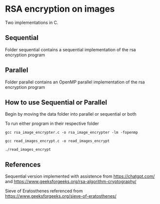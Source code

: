 # RSA encryption on images
Two implementations in C. 

## Sequential
Folder sequential contains a sequential implementation of the rsa encryption program

## Parallel
Folder parallel contains an OpenMP parallel implementation of the rsa encryption program

## How to use Sequential or Parallel
Begin by moving the data folder into parallel or sequential or both

To run either program in their respective folder
```
gcc rsa_image_encrypter.c -o rsa_image_encrypter -lm -fopenmp

gcc read_images_encrypt.c -o read_images_encrypt

./read_images_encrypt

```
## References
Sequential version implemented with assistence from https://chatgpt.com/ and https://www.geeksforgeeks.org/rsa-algorithm-cryptography/

Sieve of Eratosthenes referenced from https://www.geeksforgeeks.org/sieve-of-eratosthenes/
